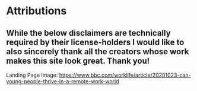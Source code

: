 <h1> Attributions </h1>

<h2> While the below disclaimers are technically required by their license-holders I would like to also sincerely thank all the creators whose work makes this site look great. Thank you! </h2>


Landing Page Image: https://www.bbc.com/worklife/article/20201023-can-young-people-thrive-in-a-remote-work-world